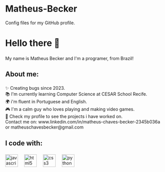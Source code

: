 # Matheus-Becker
Config files for my GitHub profile.
<h1 align="left">Hello there 👋</h1>

###

<p align="left">My name is Matheus Becker and I'm a programer, from Brazil!</p>

###

<h2 align="left">About me:</h2>

###

<p align="left">✨ Creating bugs since 2023.<br>📚 I'm currently learning Computer Science at CESAR School Recife.<br>🌍 i'm fluent in Portuguese and English.<br>🎮 I'm a calm guy who loves playing and making video games.<br>💼  Check my profile to see the projects i have worked on.<br>Contact me on: www.linkedin.com/in/matheus-chaves-becker-2345b036a or matheuschavesbecker@gmail.com</p>

###

<h2 align="left">I code with:</h2>

###

<div align="left">
  <img src="https://cdn.jsdelivr.net/gh/devicons/devicon/icons/javascript/javascript-original.svg" height="40" alt="javascript logo"  />
  <img width="12" />
  <img src="https://cdn.jsdelivr.net/gh/devicons/devicon/icons/html5/html5-original.svg" height="40" alt="html5 logo"  />
  <img width="12" />
  <img src="https://cdn.jsdelivr.net/gh/devicons/devicon/icons/css3/css3-original.svg" height="40" alt="css3 logo"  />
  <img width="12" />
  <img src="https://cdn.jsdelivr.net/gh/devicons/devicon/icons/python/python-original.svg" height="40" alt="python logo"  />
</div>

###
